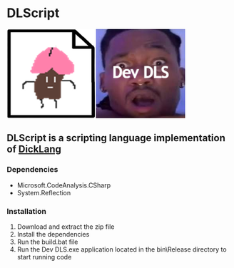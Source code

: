 # DLScript

<img src="https://github.com/WAP-Industries/DLScript/blob/main/lang.png?raw=true" width=200 height=200/><img src="https://github.com/WAP-Industries/DLScript/blob/main/interpreter.png?raw=true" width=200 height=200/>


## DLScript is a scripting language implementation of [DickLang](https://github.com/WAP-Industries/DickLang)

### Dependencies
- Microsoft.CodeAnalysis.CSharp
- System.Reflection

### Installation
1. Download and extract the zip file
2. Install the dependencies
3. Run the build.bat file
4. Run the Dev DLS.exe application located in the bin\Release directory to start running code
